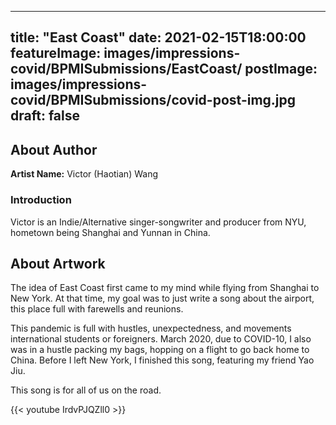 
---
title: "East Coast"
date: 2021-02-15T18:00:00
featureImage: images/impressions-covid/BPMISubmissions/EastCoast/
postImage: images/impressions-covid/BPMISubmissions/covid-post-img.jpg
draft: false
---

## About Author

**Artist Name:** Victor (Haotian) Wang

### Introduction 
Victor is an Indie/Alternative singer-songwriter and producer from NYU, hometown being Shanghai and Yunnan in China. 



## About Artwork
The idea of East Coast first came to my mind while flying from Shanghai to New York. At that time, my goal was to just write a song about the airport, this place full with farewells and reunions.

This pandemic is full with hustles, unexpectedness, and movements international students or foreigners. March 2020, due to COVID-10, I also was in a hustle packing my bags, hopping on a flight to go back home to China. Before I left New York, I finished this song, featuring my friend Yao Jiu. 

This song is for all of us on the road. 

{{< youtube IrdvPJQZll0 >}}
